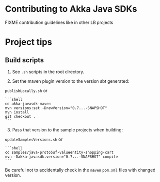# Contributing to Akka Java SDKs

FIXME contribution guidelines like in other LB projects


# Project tips

##  Build scripts

1. See `.sh` scripts in the root directory.

2. Set the maven plugin version to the version sbt generated:

`publishLocally.sh` or

    ```shell
    cd akka-javasdk-maven
    mvn versions:set -DnewVersion="0.7...-SNAPSHOT"
    mvn install
    git checkout .
    ```

3. Pass that version to the sample projects when building:

`updateSamplesVersions.sh` or

    ```shell
    cd samples/java-protobuf-valueentity-shopping-cart
    mvn -Dakka-javasdk.version="0.7...-SNAPSHOT" compile
    ```

Be careful not to accidentally check in the `maven` `pom.xml` files with changed version.
